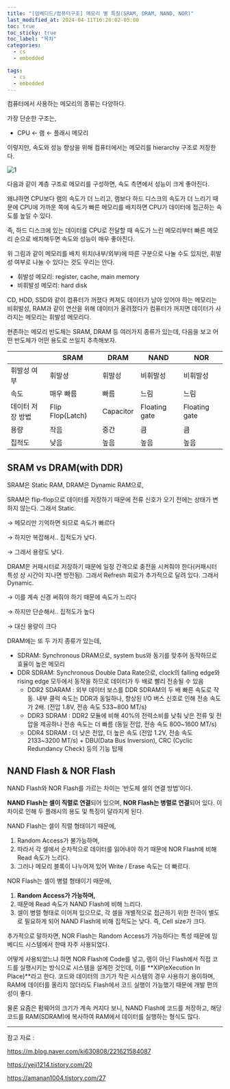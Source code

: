 ```yaml
---
title: "[임베디드/컴퓨터구조] 메모리 별 특징(SRAM, DRAM, NAND, NOR)"
last_modified_at: 2024-04-11T16:20:02-05:00
toc: true
toc_sticky: true
toc_label: "목차"
categories:
  - cs
  - embedded

tags:
  - cs
  - embedded
---
```

컴퓨터에서 사용하는 메모리의 종류는 다양하다.

가장 단순한 구조는,

- CPU ← 램 ← 플래시 메모리

이렇지만, 속도와 성능 향상을 위해 컴퓨터에서는 메모리를 hierarchy 구조로 저장한다.

![1](https://github.com/Kimbongsik/Data-Structure/assets/63995044/03764a51-356d-4581-9a54-49078ec9ade5)

다음과 같이 계층 구조로 메모리를 구성하면,  속도 측면에서 성능이 크게 좋아진다.

왜냐하면 CPU보다 램의 속도가 더 느리고, 램보다 하드 디스크의 속도가 더 느리기 때문에 CPU에 가까운 쪽에 속도가 빠른 메모리를 배치하면 CPU가 데이터에 접근하는 속도를 높일 수 있다.

즉, 하드 디스크에 있는 데이터를 CPU로 전달할 때 속도가 느린 메모리부터 빠른 메모리 순으로 배치해두면 속도와 성능이 매우 좋아진다. 

위 그림과 같이 메모리를 배치 위치(내부/외부)에 따른 구분으로 나눌 수도 있지만,
휘발성 여부로 나눌 수 있다는 것도 우리는 안다.

- 휘발성 메모리: register, cache, main memory
- 비휘발성 메모리: hard disk

CD, HDD, SSD와 같이 컴퓨터가 꺼졌다 켜져도 데이터가 남아 있어야 하는 메모리는 비휘발성, RAM과 같이 연산을 위해 데이터가 올려졌다가 컴퓨터가 꺼지면 데이터가 사라지는 메모리는 휘발성 메모리다.

현존하는 메모리 반도체는 SRAM, DRAM 등 여러가지 종류가 있는데, 다음을 보고 어떤 반도체가 어떤 용도로 쓰일지 추측해보자.

|  | SRAM | DRAM | NAND | NOR |
| --- | --- | --- | --- | --- |
| 휘발성 여부 | 휘발성 | 휘발성 | 비휘발성 | 비휘발성 |
| 속도 | 매우 빠름 | 빠름 | 느림 | 느림 |
| 데이터 저장 방법 | Flip Flop(Latch) | Capacitor | Floating gate | Floating gate |
| 용량 | 작음 | 중간 | 큼 | 큼 |
| 집적도 | 낮음 | 높음 | 높음 | 높음 |

## SRAM vs DRAM(with DDR)

SRAM은 Static RAM, DRAM은 Dynamic RAM으로,

SRAM은 flip-flop으로 데이터를 저장하기 때문에 전류 신호가 오기 전에는 상태가 변하지 않는다. 그래서 Static. 

→ 메모리만 기억하면 되므로 속도가 빠르다

→ 하지만 복잡해서.. 집적도가 낮다.

→ 그래서 용량도 낮다.

DRAM은 커패시터로 저장하기 때문에 일정 간격으로 충전을 시켜줘야 한다(커패시터 특성 상 시간이 지나면 방전됨). 그래서 Refresh 회로가 추가적으로 달려 있다. 그래서 Dynamic.

→ 이를 계속 신경 써줘야 하기 때문에 속도가 느리다

→ 하지만 단순해서.. 집적도가 높다

→ 대신 용량이 크다 

DRAM에는 또 두 가지 종류가 있는데,

- SDRAM: Synchronous DRAM으로, system bus와 동기를 맞추어 동작하므로 효율이 높은 메모리
- DDR SDRAM: Synchronous Double Data Rate으로, clock의 falling edge와 rising edge 모두에서 동작을 하므로 데이터가 두 배로 빨리 전송될 수 있음
    - DDR2 SDARAM : 외부 데이터 보스를 DDR SDRAM의 두 배 빠른 속도로 작동. 내부 클럭 속도는 DDR과 동일하나, 향상된 I/O 버스 신호로 인해 전송 속도가 2배. (전압 1.8V, 전송 속도 533~800 MT/s)
    - DDR3 SDRAM : DDR2 모듈에 비해 40%의 전력소비를 낮춰 낮은 전류 및 전압을 제공하나 전송 속도는 더 빠름 (동일 전압, 전송 속도 800~1600 MT/s)
    - DDR4 SDRAM : 더 낮은 전압, 더 높은 속도 (전압 1.2V, 전송 속도 2133~3200 MT/s) + DBU(Data Bus Inversion), CRC (Cyclic Redundancy Check) 등의 기능 탑재
    

## NAND Flash & NOR Flash

NAND Flash와 NOR Flash를 가르는 차이는 ‘반도체 셀의 연결 방법’이다. 

**NAND Flash는 셀이 직렬로 연결**되어 있으며, **NOR Flash는 병렬로 연결**되어 있다. 이 차이로 인해 두 플래시의 용도 및 특징이 달라지게 된다. 

NAND Flash는 셀이 직렬 형태이기 때문에,

1. Random Access가 불가능하며,
2. 따라서 각 셀에서 순차적으로 데이터를 읽어내야 하기 때문에 NOR Flash에 비해 Read 속도가 느리다.
3. 그러나 메모리 블록이 나누어져 있어 Write / Erase 속도는 더 빠르다.

NOR Flash는 셀이 병렬 형태이기 때문에,

1. **Random Access가 가능하며,**
2. 때문에 Read 속도가 NAND Flash에 비해 느리다.
3. 셀이 병렬 형태로 이어져 있으므로, 각 셀을 개별적으로 접근하기 위한 전극이 별도로 필요하게 되어 NAND Flash에 비해 집적도는 낮다. 즉, Cell size가 크다.

추가적으로 말하자면, NOR Flash는 Random Access가 가능하다는 특성 때문에 임베디드 시스템에서 한때 자주 사용되었다.

어떻게 사용되었느냐 하면 NOR Flash에 Code를 넣고, 램이 아닌 Flash에서 직접 코드를 실행시키는 방식으로 시스템을 설계한 것인데, 이를 **XIP(eXecution In Place)**라고 한다. 코드와 데이터의 크기가 작은 시스템의 경우 사용하기 용이하며, RAM에 데이터를 올리지 않더라도 Flash에서 코드 실행이 가능했기 때문에 개발 편의성이 좋다. 

물론 요즘은 펌웨어의 크기가 계속 커지다 보니, NAND Flash에 코드를 저장하고, 해당 코드를 RAM(SDRAM)에 복사하여 RAM에서 데이터를 실행하는 형식도 많다.

---

참고 자료 :

https://m.blog.naver.com/ki630808/221621584087

https://yeji1214.tistory.com/20

https://amanan1004.tistory.com/27